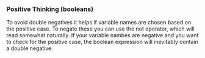 
### Positive Thinking (booleans)

To avoid double negatives it helps if variable names are chosen based on the positive case. To negate these you can use the not operator, which will read somewhat naturally. If your variable nambes are negative and you want to check for the positive case, the boolean expression will inevitably contain a double negative.

[ref_practical_go]: https://dave.cheney.net/practical-go/presentations/qcon-china.html

